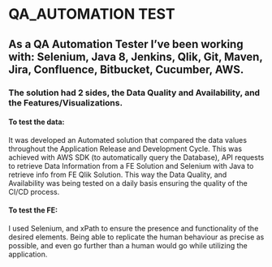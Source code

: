 # QA_AUTOMATION TEST

## As a QA Automation Tester I’ve been working with: Selenium, Java 8, Jenkins, Qlik, Git, Maven, Jira, Confluence, Bitbucket, Cucumber, AWS.
### The solution had 2 sides, the Data Quality and Availability, and the Features/Visualizations. 
#### To test the data:
It was developed an Automated solution that compared the data values throughout the Application Release and Development Cycle. This was achieved with AWS SDK (to automatically query the Database), API requests to retrieve Data Information from a FE Solution and Selenium with Java to retrieve info from FE Qlik Solution. This way the Data Quality, and Availability was being tested on a daily basis ensuring the quality of the CI/CD process.
#### To test the FE:
I used Selenium, and xPath to ensure the presence and functionality of the desired elements. Being able to replicate the human behaviour as precise as possible, and even go further than a human would go while utilizing the application.
